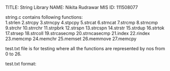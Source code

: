 TITLE: String Library
NAME: Nikita Rudrawar
MIS ID: 111508077

string.c contains following functions:  
	1.strlen 	2.strcpy 	3.strncpy 	4.stpcpy
	5.strcat 	6.strncat	7.strcmp 	8.strncmp
	9.strchr 	10.strrchr	11.strpbrk	12.strspn
	13.strcspn	14.strstr	15.strdup	16.strtok
	17.strsep	18.strcoll	19.strcasecmp	20.strncasecmp
	21.index	22.rindex	23.memcmp	24.memchr
	25.memset	26.memmove	27.memcpy
	
test.txt file is for testing where all the functions are represented by nos from 0 to 26.

test.txt format:
<function no>		<arguments>		<expected return value>
